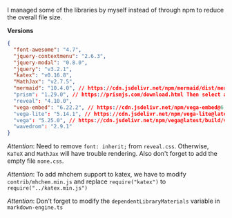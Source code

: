 I managed some of the libraries by myself instead of through npm to reduce the overall file size.

**Versions**

```json
{
  "font-awesome": "4.7",
  "jquery-contextmenu": "2.6.3",
  "jquery-modal": "0.8.0",
  "jquery": "v3.2.1",
  "katex": "v0.16.8",
  "MathJax": "v2.7.5",
  "mermaid": "10.4.0", // https://cdn.jsdelivr.net/npm/mermaid/dist/mermaid.min.js
  "prism": "1.29.0", // https://prismjs.com/download.html Then select all languages
  "reveal": "4.10.0",
  "vega-embed": "6.22.2", // https://cdn.jsdelivr.net/npm/vega-embed@6.22.2/build/vega-embed.min.js
  "vega-lite": "5.14.1", // https://cdn.jsdelivr.net/npm/vega-lite@latest/build/vega-lite.min.js
  "vega": "5.25.0", // https://cdn.jsdelivr.net/npm/vega@latest/build/vega.min.js
  "wavedrom": "2.9.1"
}
```

_Attention_: Need to remove `font: inherit;` from `reveal.css`. Otherwise, `KaTeX` and `MathJax` will have trouble rendering. Also don't forget to add the empty file `none.css`.

_Attention_: To add mhchem support to katex, we have to modify `contrib/mhchem.min.js` and replace `require("katex")` to `require("../katex.min.js")`

_Attention_: Don't forget to modify the `dependentLibraryMaterials` variable in `markdown-engine.ts`
